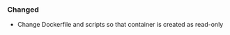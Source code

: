 <!-- Delete the sections that don't apply -->

### Changed

- Change Dockerfile and scripts so that container is created as read-only
